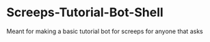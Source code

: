 # Screeps-Tutorial-Bot-Shell
Meant for making a basic tutorial bot for screeps for anyone that asks
